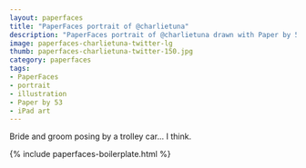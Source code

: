 ```yaml
---
layout: paperfaces
title: "PaperFaces portrait of @charlietuna"
description: "PaperFaces portrait of @charlietuna drawn with Paper by 53 on an iPad."
image: paperfaces-charlietuna-twitter-lg
thumb: paperfaces-charlietuna-twitter-150.jpg
category: paperfaces
tags: 
- PaperFaces
- portrait
- illustration
- Paper by 53
- iPad art
---
```


Bride and groom posing by a trolley car... I think.

{% include paperfaces-boilerplate.html %}